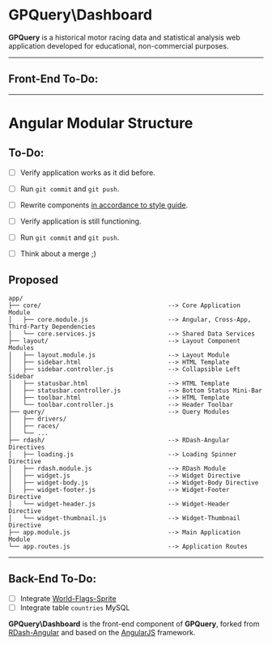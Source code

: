 GPQuery\Dashboard
=======

**GPQuery** is a historical motor racing data and statistical analysis web application developed for educational, non-commercial purposes.

---

## Front-End To-Do:


---

# Angular Modular Structure

## To-Do:

 - [ ] Verify application works as it did before.
 - [ ] Run `git commit` and `git push`.
 - [ ] Rewrite components [in accordance to style guide](https://github.com/johnpapa/angularjs-styleguide#iife).
 - [ ] Verify application is still functioning.
 - [ ] Run `git commit` and `git push`.
 - [ ] Think about a merge ;)


## Proposed
```
app/
├── core/                                   --> Core Application Module
│   ├── core.module.js                      --> Angular, Cross-App, Third-Party Dependencies
│   └── core.services.js                    --> Shared Data Services
├── layout/                                 --> Layout Component Modules
│   ├── layout.module.js                    --> Layout Module
│   ├── sidebar.html                        --> HTML Template
│   ├── sidebar.controller.js               --> Collapsible Left Sidebar
│   ├── statusbar.html                      --> HTML Template
│   ├── statusbar.controller.js             --> Bottom Status Mini-Bar
│   ├── toolbar.html                        --> HTML Template
│   └── toolbar.controller.js               --> Header Toolbar
├── query/                                  --> Query Modules
│   ├── drivers/
│   ├── races/
│   └── ...
├── rdash/                                  --> RDash-Angular Directives
│   ├── loading.js                          --> Loading Spinner Directive
│   ├── rdash.module.js                     --> RDash Module
│   ├── widget.js                           --> Widget Directive
│   ├── widget-body.js                      --> Widget-Body Directive
│   ├── widget-footer.js                    --> Widget-Footer Directive
│   └── widget-header.js                    --> Widget-Header Directive
│   └── widget-thumbnail.js                 --> Widget-Thumbnail Directive
├── app.module.js                           --> Main Application Module
└── app.routes.js                           --> Application Routes
```

---

## Back-End To-Do:

 - [ ] Integrate [World-Flags-Sprite](https://github.com/lafeber/world-flags-sprite)
 - [ ] Integrate table `countries` MySQL

[site-angular]:http://angularjs.org
[site-bootstrap]:http://getbootstrap.com/
[site-angularui]:http://angular-ui.github.io/
[site-laravel]:http://laravel.com
[site-eloquent]:http://laravel.com/docs/4.2/eloquent
[site-ergast]:http://ergast.com/mrd/
[site-bower]:http://bower.io
[site-grunt]:http://gruntjs.com
[site-composer]:http://getcomposer.org

**GPQuery\Dashboard** is the front-end component of **GPQuery**, forked from [RDash-Angular][rdash-angular] and based on the [AngularJS][angular] framework.

[rdash-angular]:https://github.com/rdash/rdash-angular
[angular]:http://angularjs.org
